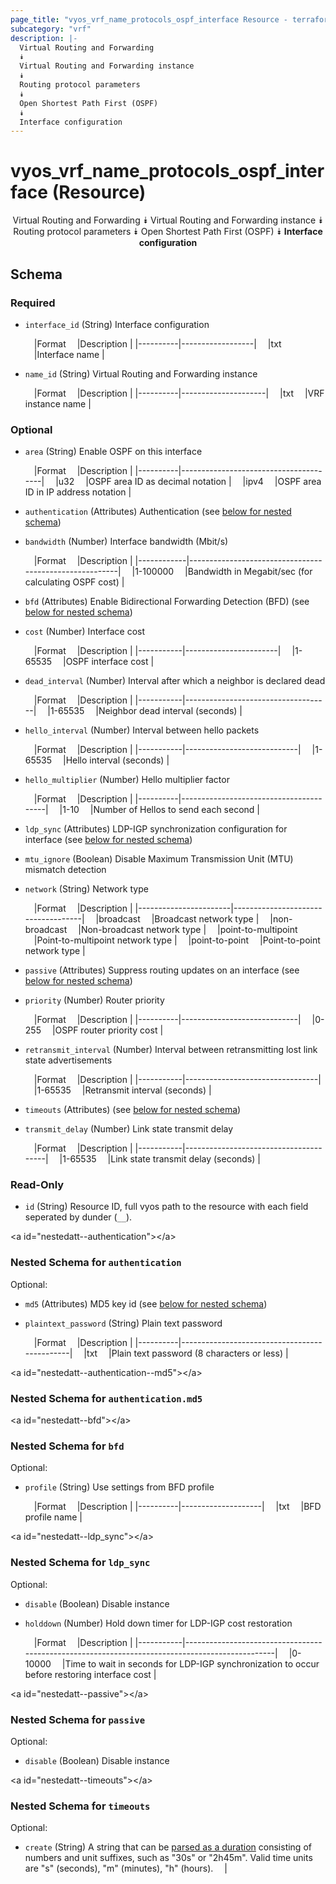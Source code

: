 ```yaml
---
page_title: "vyos_vrf_name_protocols_ospf_interface Resource - terraform-provider-vyos"
subcategory: "vrf"
description: |-
  Virtual Routing and Forwarding
  ⯯
  Virtual Routing and Forwarding instance
  ⯯
  Routing protocol parameters
  ⯯
  Open Shortest Path First (OSPF)
  ⯯
  Interface configuration
---
```


# vyos_vrf_name_protocols_ospf_interface (Resource)
<center>

Virtual Routing and Forwarding
⯯
Virtual Routing and Forwarding instance
⯯
Routing protocol parameters
⯯
Open Shortest Path First (OSPF)
⯯
**Interface configuration**


</center>

## Schema

### Required

- `interface_id` (String) Interface configuration

    &emsp;|Format  &emsp;|Description     |
    |----------|------------------|
    &emsp;|txt     &emsp;|Interface name  |
- `name_id` (String) Virtual Routing and Forwarding instance

    &emsp;|Format  &emsp;|Description        |
    |----------|---------------------|
    &emsp;|txt     &emsp;|VRF instance name  |

### Optional

- `area` (String) Enable OSPF on this interface

    &emsp;|Format  &emsp;|Description                          |
    |----------|---------------------------------------|
    &emsp;|u32     &emsp;|OSPF area ID as decimal notation     |
    &emsp;|ipv4    &emsp;|OSPF area ID in IP address notation  |
- `authentication` (Attributes) Authentication (see [below for nested schema](#nestedatt--authentication))
- `bandwidth` (Number) Interface bandwidth (Mbit/s)

    &emsp;|Format    &emsp;|Description                                           |
    |------------|--------------------------------------------------------|
    &emsp;|1-100000  &emsp;|Bandwidth in Megabit/sec (for calculating OSPF cost)  |
- `bfd` (Attributes) Enable Bidirectional Forwarding Detection (BFD) (see [below for nested schema](#nestedatt--bfd))
- `cost` (Number) Interface cost

    &emsp;|Format   &emsp;|Description          |
    |-----------|-----------------------|
    &emsp;|1-65535  &emsp;|OSPF interface cost  |
- `dead_interval` (Number) Interval after which a neighbor is declared dead

    &emsp;|Format   &emsp;|Description                       |
    |-----------|------------------------------------|
    &emsp;|1-65535  &emsp;|Neighbor dead interval (seconds)  |
- `hello_interval` (Number) Interval between hello packets

    &emsp;|Format   &emsp;|Description               |
    |-----------|----------------------------|
    &emsp;|1-65535  &emsp;|Hello interval (seconds)  |
- `hello_multiplier` (Number) Hello multiplier factor

    &emsp;|Format  &emsp;|Description                           |
    |----------|----------------------------------------|
    &emsp;|1-10    &emsp;|Number of Hellos to send each second  |
- `ldp_sync` (Attributes) LDP-IGP synchronization configuration for interface (see [below for nested schema](#nestedatt--ldp_sync))
- `mtu_ignore` (Boolean) Disable Maximum Transmission Unit (MTU) mismatch detection
- `network` (String) Network type

    &emsp;|Format               &emsp;|Description                       |
    |-----------------------|------------------------------------|
    &emsp;|broadcast            &emsp;|Broadcast network type            |
    &emsp;|non-broadcast        &emsp;|Non-broadcast network type        |
    &emsp;|point-to-multipoint  &emsp;|Point-to-multipoint network type  |
    &emsp;|point-to-point       &emsp;|Point-to-point network type       |
- `passive` (Attributes) Suppress routing updates on an interface (see [below for nested schema](#nestedatt--passive))
- `priority` (Number) Router priority

    &emsp;|Format  &emsp;|Description                |
    |----------|-----------------------------|
    &emsp;|0-255   &emsp;|OSPF router priority cost  |
- `retransmit_interval` (Number) Interval between retransmitting lost link state advertisements

    &emsp;|Format   &emsp;|Description                    |
    |-----------|---------------------------------|
    &emsp;|1-65535  &emsp;|Retransmit interval (seconds)  |
- `timeouts` (Attributes) (see [below for nested schema](#nestedatt--timeouts))
- `transmit_delay` (Number) Link state transmit delay

    &emsp;|Format   &emsp;|Description                          |
    |-----------|---------------------------------------|
    &emsp;|1-65535  &emsp;|Link state transmit delay (seconds)  |

### Read-Only

- `id` (String) Resource ID, full vyos path to the resource with each field seperated by dunder (`__`).

&lt;a id=&#34;nestedatt--authentication&#34;&gt;&lt;/a&gt;
### Nested Schema for `authentication`

Optional:

- `md5` (Attributes) MD5 key id (see [below for nested schema](#nestedatt--authentication--md5))
- `plaintext_password` (String) Plain text password

    &emsp;|Format  &emsp;|Description                                 |
    |----------|----------------------------------------------|
    &emsp;|txt     &emsp;|Plain text password (8 characters or less)  |

&lt;a id=&#34;nestedatt--authentication--md5&#34;&gt;&lt;/a&gt;
### Nested Schema for `authentication.md5`



&lt;a id=&#34;nestedatt--bfd&#34;&gt;&lt;/a&gt;
### Nested Schema for `bfd`

Optional:

- `profile` (String) Use settings from BFD profile

    &emsp;|Format  &emsp;|Description       |
    |----------|--------------------|
    &emsp;|txt     &emsp;|BFD profile name  |


&lt;a id=&#34;nestedatt--ldp_sync&#34;&gt;&lt;/a&gt;
### Nested Schema for `ldp_sync`

Optional:

- `disable` (Boolean) Disable instance
- `holddown` (Number) Hold down timer for LDP-IGP cost restoration

    &emsp;|Format   &emsp;|Description                                                                                   |
    |-----------|------------------------------------------------------------------------------------------------|
    &emsp;|0-10000  &emsp;|Time to wait in seconds for LDP-IGP synchronization to occur before restoring interface cost  |


&lt;a id=&#34;nestedatt--passive&#34;&gt;&lt;/a&gt;
### Nested Schema for `passive`

Optional:

- `disable` (Boolean) Disable instance


&lt;a id=&#34;nestedatt--timeouts&#34;&gt;&lt;/a&gt;
### Nested Schema for `timeouts`

Optional:

- `create` (String) A string that can be [parsed as a duration](https://pkg.go.dev/time#ParseDuration) consisting of numbers and unit suffixes, such as &#34;30s&#34; or &#34;2h45m&#34;. Valid time units are &#34;s&#34; (seconds), &#34;m&#34; (minutes), &#34;h&#34; (hours).  &emsp;|
